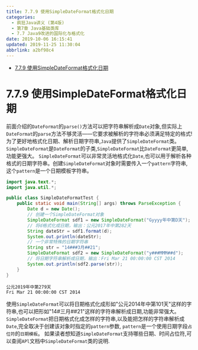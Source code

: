 ```yaml
---
title: 7.7.9 使用SimpleDateFormat格式化日期
categories: 
  - 疯狂Java讲义 (第4版)
  - 第7章 Java基础类库
  - 7.7 Java9改进的国际化与格式化
date: 2019-10-06 16:15:41
updated: 2019-11-25 11:30:04
abbrlink: a2bf98c4
---
```

<div id='my_toc'>

- [7.7.9 使用SimpleDateFormat格式化日期](/JavaReadingNotes/a2bf98c4/#7-7-9-使用SimpleDateFormat格式化日期)

</div>
<!--more-->
<script>if (navigator.platform.toLowerCase() == 'win32'){document.getElementById('my_toc').style.display = 'none';}</script>

<!--end-->
<!--SSTStart-->
# 7.7.9 使用SimpleDateFormat格式化日期 #
前面介绍的`DateFormat`的`parse()`方法可以把字符串解析成`Date`对象,但实际上`DateFormat`的`parse`方法不够灵活——它要求被解析的字符串必须满足特定的格式!
为了更好地格式化日期、解析日期字符串,`Java`提供了`SimpleDateFormat`类。
`SimpleDateFormat`是`DateFormat`的子类,`SimpleDateFormat`比`DateFormat`更简单,功能更强大。
`SimpleDateFormat`可以非常灵活地格式化`Date`,也可以用于解析各种格式的日期字符串。创建`SimpleDateFormat`对象时需要传入一个`pattern`字符串,这个`pattern`是一个日期模板字符串。

```java
import java.text.*;
import java.util.*;

public class SimpleDateFormatTest {
    public static void main(String[] args) throws ParseException {
        Date d = new Date();
        // 创建一个SimpleDateFormat对象
        SimpleDateFormat sdf1 = new SimpleDateFormat("Gyyyy年中第D天");
        // 将d格式化成日期，输出：公元2017年中第282天
        String dateStr = sdf1.format(d);
        System.out.println(dateStr);
        // 一个非常特殊的日期字符串
        String str = "14###3月##21";
        SimpleDateFormat sdf2 = new SimpleDateFormat("y###MMM##d");
        // 将日期字符串解析成日期，输出：Fri Mar 21 00:00:00 CST 2014
        System.out.println(sdf2.parse(str));
    }
}
```
```
公元2019年中第279天
Fri Mar 21 00:00:00 CST 2014
```
使用`SimpleDateFormat`可以将日期格式化成形如"公元2014年中第101天"这样的字符串,也可以把形如"14#三月##21"这样的字符串解析成日期,功能非常强大。
`SimpleDateFormat`把日期格式化成怎样的字符串,以及能把怎样的字符串解析成`Date`,完全取决于创建该对象时指定的`pattern`参数, `pattern`是一个使用日期字段`占位符`的`日期模板`。
如果读者想知道`SimpleDateFormat`支持哪些日期、时间占位符,可以查阅`APl`文档中`SimpleDateFormat`类的说明.
<!--SSTStop-->

